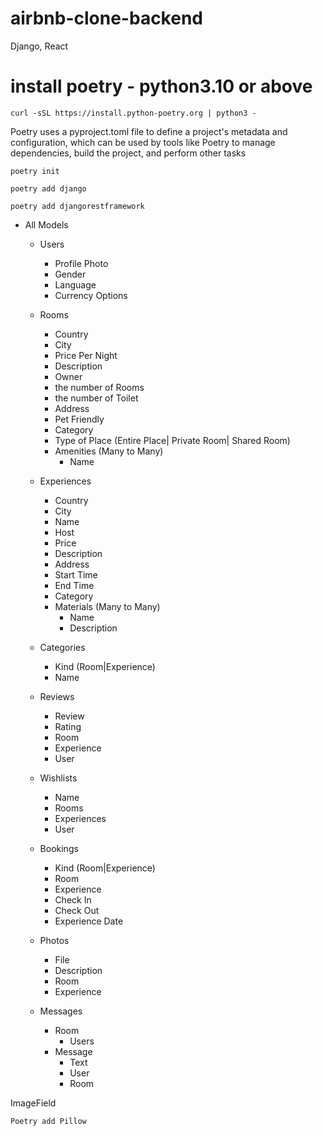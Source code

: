 # airbnb-clone-backend
Django, React

# install poetry - python3.10 or above
```
curl -sSL https://install.python-poetry.org | python3 -
```
Poetry uses a pyproject.toml file to define a project's metadata and configuration, which can be used by tools like Poetry to manage dependencies, build the project, and perform other tasks

```
poetry init
```
```
poetry add django
```

```
poetry add djangorestframework
```

- All Models 
	- Users
		- Profile Photo
		- Gender
		- Language
		- Currency Options

	- Rooms
		- Country
		- City
		- Price Per Night
		- Description
		- Owner
		- the number of Rooms
		- the number of Toilet
		- Address
		- Pet Friendly
		- Category
		- Type of Place (Entire Place| Private Room| Shared Room)
		- Amenities (Many to Many) 
			- Name

	- Experiences
		- Country
		- City
		- Name
		- Host
		- Price
		- Description
		- Address
		- Start Time
		- End Time
		- Category
		- Materials (Many to Many)
			- Name
			- Description

	- Categories
		- Kind (Room|Experience)
		- Name

	- Reviews
		- Review
		- Rating
		- Room
		- Experience
		- User

	- Wishlists
		- Name
		- Rooms
		- Experiences
		- User

	- Bookings
		- Kind (Room|Experience)
		- Room
		- Experience
		- Check In
		- Check Out
		- Experience Date

	- Photos
		- File
		- Description
		- Room
		- Experience
        
	- Messages
		- Room
			- Users
		- Message
			- Text
			- User
			- Room


ImageField
```
Poetry add Pillow
```